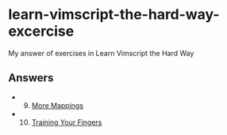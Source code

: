 # learn-vimscript-the-hard-way-excercise

My answer of exercises in Learn Vimscript the Hard Way

## Answers

- 9. [More Mappings](answers/e09.md)
- 10. [Training Your Fingers](answers/e10.md)
